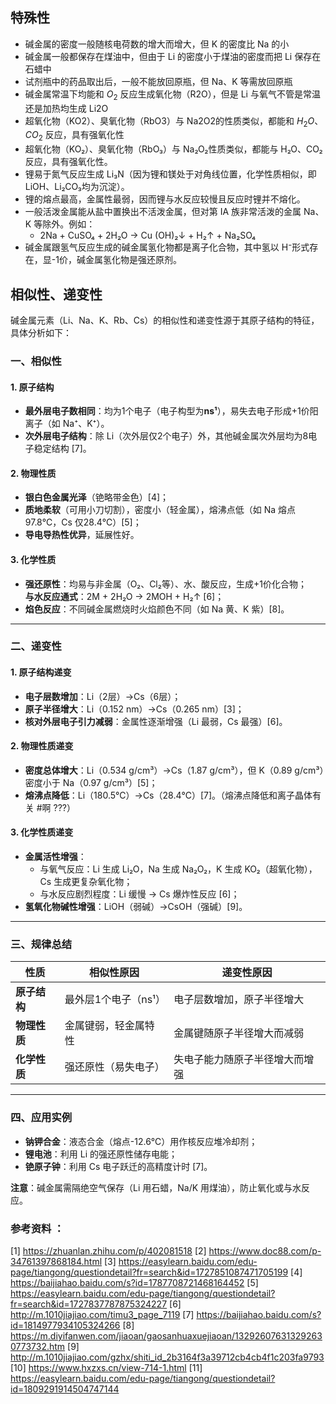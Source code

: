## 特殊性
- 碱金属的密度一般随核电荷数的增大而增大，但 K 的密度比 Na 的小
- 碱金属一般都保存在煤油中，但由于 Li 的密度小于煤油的密度而把 Li 保存在石蜡中
- 试剂瓶中的药品取出后，一般不能放回原瓶，但 Na、K 等需放回原瓶
- 碱金属常温下均能和 $O_2$ 反应生成氧化物（R2O），但是 Li 与氧气不管是常温还是加热均生成 Li2O
- 超氧化物（KO2）、臭氧化物（RbO3）与 Na2O2的性质类似，都能和 $H_2O$、$CO_2$ 反应，具有强氧化性
- 超氧化物（KO₂）、臭氧化物（RbO₃）与 Na₂O₂性质类似，都能与 H₂O、CO₂反应，具有强氧化性。
- 锂易于氮气反应生成 Li₃N（因为锂和镁处于对角线位置，化学性质相似，即 LiOH、Li₂CO₃均为沉淀）。
- 锂的熔点最高，金属性最弱，因而锂与水反应较慢且反应时锂并不熔化。
- 一般活泼金属能从盐中置换出不活泼金属，但对第 IA 族非常活泼的金属 Na、K 等除外。例如：
    - 2Na + CuSO₄ + 2H₂O → Cu (OH)₂↓ + H₂↑ + Na₂SO₄
- 碱金属跟氢气反应生成的碱金属氢化物都是离子化合物，其中氢以 H⁻形式存在，显-1价，碱金属氢化物是强还原剂。
## 相似性、递变性
碱金属元素（Li、Na、K、Rb、Cs）的相似性和递变性源于其原子结构的特征，具体分析如下：
### **一、相似性**
#### **1. 原子结构**
- **最外层电子数相同**：均为1个电子（电子构型为**ns¹**），易失去电子形成+1价阳离子（如 Na⁺、K⁺）。  
- **次外层电子结构**：除 Li（次外层仅2个电子）外，其他碱金属次外层均为8电子稳定结构 [7]。

#### **2. 物理性质**
- **银白色金属光泽**（铯略带金色）[4]；  
- **质地柔软**（可用小刀切割），密度小（轻金属），熔沸点低（如 Na 熔点97.8℃，Cs 仅28.4℃）[5]；  
- **导电导热性优异**，延展性好。

#### **3. 化学性质**
- **强还原性**：均易与非金属（O₂、Cl₂等）、水、酸反应，生成+1价化合物；  
  **与水反应通式**：2M + 2H₂O → 2MOH + H₂↑ [6]；  
- **焰色反应**：不同碱金属燃烧时火焰颜色不同（如 Na 黄、K 紫）[8]。

---

### **二、递变性**
#### **1. 原子结构递变**
- **电子层数增加**：Li（2层）→Cs（6层）；  
- **原子半径增大**：Li（0.152 nm）→Cs（0.265 nm）[3]；  
- **核对外层电子引力减弱**：金属性逐渐增强（Li 最弱，Cs 最强）[6]。

#### **2. 物理性质递变**
- **密度总体增大**：Li（0.534 g/cm³）→Cs（1.87 g/cm³），但 K（0.89 g/cm³）密度小于 Na（0.97 g/cm³）[5]；  
- **熔沸点降低**：Li（180.5℃）→Cs（28.4℃）[7]。（熔沸点降低和离子晶体有关 #啊 ???）

#### **3. 化学性质递变**
- **金属活性增强**：  
  - 与氧气反应：Li 生成 Li₂O，Na 生成 Na₂O₂，K 生成 KO₂（超氧化物），Cs 生成更复杂氧化物；  
  - 与水反应剧烈程度：Li 缓慢 → Cs 爆炸性反应 [6]；  
- **氢氧化物碱性增强**：LiOH（弱碱）→CsOH（强碱）[9]。

---

### **三、规律总结**
| **性质**       | 相似性原因                | 递变性原因                  |
|----------------|--------------------------|---------------------------|
| **原子结构**   | 最外层1个电子（ns¹）      | 电子层数增加，原子半径增大  |
| **物理性质**   | 金属键弱，轻金属特性      | 金属键随原子半径增大而减弱  |
| **化学性质**   | 强还原性（易失电子）      | 失电子能力随原子半径增大而增强 |

---

### **四、应用实例**
- **钠钾合金**：液态合金（熔点-12.6℃）用作核反应堆冷却剂；  
- **锂电池**：利用 Li 的强还原性储存电能；  
- **铯原子钟**：利用 Cs 电子跃迁的高精度计时 [7]。

**注意**：碱金属需隔绝空气保存（Li 用石蜡，Na/K 用煤油），防止氧化或与水反应。

### 参考资料 ：
[1] https://zhuanlan.zhihu.com/p/402081518
[2] https://www.doc88.com/p-34761397868184.html
[3] https://easylearn.baidu.com/edu-page/tiangong/questiondetail?fr=search&id=1727851087471705199
[4] https://baijiahao.baidu.com/s?id=1787708721468164452
[5] https://easylearn.baidu.com/edu-page/tiangong/questiondetail?fr=search&id=1727837787875324227
[6] http://m.1010jiajiao.com/timu3_page_7119
[7] https://baijiahao.baidu.com/s?id=1814977934105324266
[8] https://m.diyifanwen.com/jiaoan/gaosanhuaxuejiaoan/132926076313292630773732.htm
[9] http://m.1010jiajiao.com/gzhx/shiti_id_2b3164f3a39712cb4cb4f1c203fa9793
[10] https://www.hxzxs.cn/view-714-1.html
[11] https://easylearn.baidu.com/edu-page/tiangong/questiondetail?id=1809291914504747144